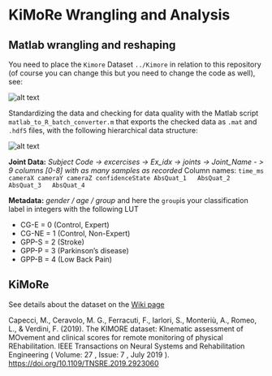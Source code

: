 # KiMoRe Wrangling and Analysis

## Matlab wrangling and reshaping

You need to place the `Kimore` Dataset `../Kimore` in relation to this repository (of course you can change this but you need to change the code as well), see:

![alt text](https://github.com/petteriTeikari/KiMoRe_R/blob/master/imgs/init_hdf5.png "kimore_placement.png")

Standardizing the data and checking for data quality with the Matlab script `matlab_to_R_batch_converter.m` that exports the checked data as `.mat` and `.hdf5` files, with the following hierarchical data structure:

![alt text](https://github.com/petteriTeikari/KiMoRe_R/blob/master/imgs/init_hdf5.png "init_hdf5.png")

**Joint Data:** *Subject Code -> excercises -> Ex_idx -> joints -> Joint_Name - > 9 columns [0-8] with as many samples as recorded* Column names: `time_ms	cameraX	cameraY	cameraZ	confidenceState	AbsQuat_1	AbsQuat_2	AbsQuat_3	AbsQuat_4`

**Metadata:** _gender / age / group_ and here the `group`is your classification label in integers with the following LUT
* CG-E = 0 (Control, Expert)
* CG-NE = 1 (Control, Non-Expert)
* GPP-S = 2 (Stroke)
* GPP-P = 3 (Parkinson’s disease)
* GPP-B = 4 (Low Back Pain)

## KiMoRe

See details about the dataset on the [Wiki page](https://github.com/petteriTeikari/KiMoRe_wrapper/wiki)

Capecci, M., Ceravolo, M. G., Ferracuti, F., Iarlori, S., Monteriù, A., Romeo, L., & Verdini, F. (2019). The KIMORE dataset: KInematic assessment of MOvement and clinical scores for remote monitoring of physical REhabilitation. IEEE Transactions on Neural Systems and Rehabilitation Engineering ( Volume: 27 , Issue: 7 , July 2019 ). https://doi.org/10.1109/TNSRE.2019.2923060
